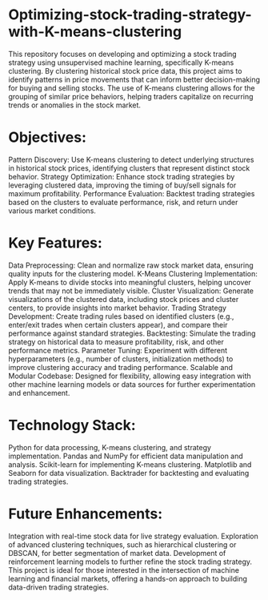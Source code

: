 # Optimizing-stock-trading-strategy-with-K-means-clustering
This repository focuses on developing and optimizing a stock trading strategy using unsupervised machine learning, specifically K-means clustering. By clustering historical stock price data, this project aims to identify patterns in price movements that can inform better decision-making for buying and selling stocks. The use of K-means clustering allows for the grouping of similar price behaviors, helping traders capitalize on recurring trends or anomalies in the stock market.

# Objectives:
Pattern Discovery: Use K-means clustering to detect underlying structures in historical stock prices, identifying clusters that represent distinct stock behavior.
Strategy Optimization: Enhance stock trading strategies by leveraging clustered data, improving the timing of buy/sell signals for maximum profitability.
Performance Evaluation: Backtest trading strategies based on the clusters to evaluate performance, risk, and return under various market conditions.

# Key Features:
Data Preprocessing: Clean and normalize raw stock market data, ensuring quality inputs for the clustering model.
K-Means Clustering Implementation: Apply K-means to divide stocks into meaningful clusters, helping uncover trends that may not be immediately visible.
Cluster Visualization: Generate visualizations of the clustered data, including stock prices and cluster centers, to provide insights into market behavior.
Trading Strategy Development: Create trading rules based on identified clusters (e.g., enter/exit trades when certain clusters appear), and compare their performance against standard strategies.
Backtesting: Simulate the trading strategy on historical data to measure profitability, risk, and other performance metrics.
Parameter Tuning: Experiment with different hyperparameters (e.g., number of clusters, initialization methods) to improve clustering accuracy and trading performance.
Scalable and Modular Codebase: Designed for flexibility, allowing easy integration with other machine learning models or data sources for further experimentation and enhancement.

# Technology Stack:
Python for data processing, K-means clustering, and strategy implementation.
Pandas and NumPy for efficient data manipulation and analysis.
Scikit-learn for implementing K-means clustering.
Matplotlib and Seaborn for data visualization.
Backtrader for backtesting and evaluating trading strategies.

# Future Enhancements:
Integration with real-time stock data for live strategy evaluation.
Exploration of advanced clustering techniques, such as hierarchical clustering or DBSCAN, for better segmentation of market data.
Development of reinforcement learning models to further refine the stock trading strategy.
This project is ideal for those interested in the intersection of machine learning and financial markets, offering a hands-on approach to building data-driven trading strategies.

